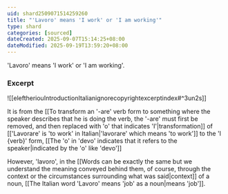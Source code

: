 ```yaml
---
uid: shard2509071514259260
title: "'Lavoro' means 'I work' or 'I am working'"
type: shard
categories: [sourced]
dateCreated: 2025-09-07T15:14:25+08:00
dateModified: 2025-09-19T13:59:20+08:00
---
```

'Lavoro' means 'I work' or 'I am working'.
### Excerpt
![[eleftheriouIntroductionItalianignorecopyrightexcerptindex#^3un2s]]

It is from the [[To transform an '-are' verb form to something where the speaker describes that he is doing the verb, the '-are' must first be removed, and then replaced with 'o' that indicates 'I'|transformation]] of [['Lavorare' is 'to work' in Italian|'lavorare' which means 'to work']] to the 'I {verb}' form, [[The 'o' in 'devo' indicates that it refers to the speaker|indicated by the 'o' like 'devo']]

However, 'lavoro', in the [[Words can be exactly the same but we understand the meaning conveyed behind them, of course, through the context or the circumstances surrounding what was said|context]] of a noun, [[The Italian word 'Lavoro' means 'job' as a noun|means 'job']].